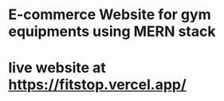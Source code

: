 # E-commerce Website for gym equipments using MERN stack
# live website at https://fitstop.vercel.app/
